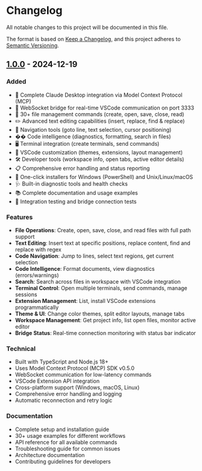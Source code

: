# Changelog

All notable changes to this project will be documented in this file.

The format is based on [Keep a Changelog](https://keepachangelog.com/en/1.0.0/),
and this project adheres to [Semantic Versioning](https://semver.org/spec/v2.0.0.html).

## [1.0.0] - 2024-12-19

### Added
- 🤖 Complete Claude Desktop integration via Model Context Protocol (MCP)
- 🔌 WebSocket bridge for real-time VSCode communication on port 3333
- 📁 30+ file management commands (create, open, save, close, read)
- ✏️ Advanced text editing capabilities (insert, replace, find & replace)
- 🧭 Navigation tools (goto line, text selection, cursor positioning)
- �� Code intelligence (diagnostics, formatting, search in files)
- 🖥️ Terminal integration (create terminals, send commands)
- 🎨 VSCode customization (themes, extensions, layout management)
- 🛠️ Developer tools (workspace info, open tabs, active editor details)
- 📋 Comprehensive error handling and status reporting
- 🚀 One-click installers for Windows (PowerShell) and Unix/Linux/macOS
- 🩺 Built-in diagnostic tools and health checks
- 📚 Complete documentation and usage examples
- 🧪 Integration testing and bridge connection tests

### Features
- **File Operations**: Create, open, save, close, and read files with full path support
- **Text Editing**: Insert text at specific positions, replace content, find and replace with regex
- **Code Navigation**: Jump to lines, select text regions, get current selection
- **Code Intelligence**: Format documents, view diagnostics (errors/warnings)
- **Search**: Search across files in workspace with VSCode integration
- **Terminal Control**: Open multiple terminals, send commands, manage sessions
- **Extension Management**: List, install VSCode extensions programmatically
- **Theme & UI**: Change color themes, split editor layouts, manage tabs
- **Workspace Management**: Get project info, list open files, monitor active editor
- **Bridge Status**: Real-time connection monitoring with status bar indicator

### Technical
- Built with TypeScript and Node.js 18+
- Uses Model Context Protocol (MCP) SDK v0.5.0
- WebSocket communication for low-latency commands
- VSCode Extension API integration
- Cross-platform support (Windows, macOS, Linux)
- Comprehensive error handling and logging
- Automatic reconnection and retry logic

### Documentation
- Complete setup and installation guide
- 30+ usage examples for different workflows
- API reference for all available commands
- Troubleshooting guide for common issues
- Architecture documentation
- Contributing guidelines for developers

[1.0.0]: https://github.com/dar-kow/claude-vscode-controller/releases/tag/v1.0.0

